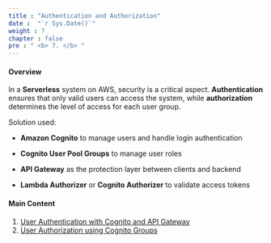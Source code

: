 ```yaml
---
title : "Authentication and Authorization"
date :  "`r Sys.Date()`" 
weight : 7
chapter : false
pre : " <b> 7. </b> "
---
```


#### Overview

In a **Serverless** system on AWS, security is a critical aspect. **Authentication** ensures that only valid users can access the system, while **authorization** determines the level of access for each user group.

Solution used:

- **Amazon Cognito** to manage users and handle login authentication

- **Cognito User Pool Groups** to manage user roles

- **API Gateway** as the protection layer between clients and backend

- **Lambda Authorizer** or **Cognito Authorizer** to validate access tokens

#### Main Content

1. [User Authentication with Cognito and API Gateway](7.1-authenticate-with-cognito-api-gateway/)
2. [User Authorization using Cognito Groups](7.2-authorization-with-cognito-groups/)
